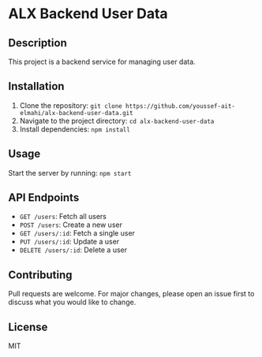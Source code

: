 # ALX Backend User Data

## Description
This project is a backend service for managing user data.

## Installation
1. Clone the repository: `git clone https://github.com/youssef-ait-elmahi/alx-backend-user-data.git`
2. Navigate to the project directory: `cd alx-backend-user-data`
3. Install dependencies: `npm install`

## Usage
Start the server by running: `npm start`

## API Endpoints
- `GET /users`: Fetch all users
- `POST /users`: Create a new user
- `GET /users/:id`: Fetch a single user
- `PUT /users/:id`: Update a user
- `DELETE /users/:id`: Delete a user

## Contributing
Pull requests are welcome. For major changes, please open an issue first to discuss what you would like to change.

## License
MIT
